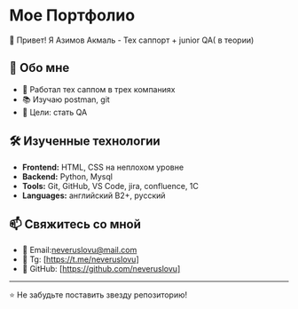 # Мое Портфолио

👋 Привет! Я Азимов Акмаль - Тех саппорт + junior QA( в теории)

## 🚀 Обо мне
- 💼 Работал тех саппом в трех компаниях 
- 📚 Изучаю postman, git 
- 🎯 Цели: стать QA

## 🛠️ Изученные технологии
- **Frontend:** HTML, CSS на неплохом уровне
- **Backend:** Python, Mysql
- **Tools:** Git, GitHub, VS Code, jira, confluence, 1C
- **Languages:** английский B2+, русский 

## 📫 Свяжитесь со мной
- 📧 Email:neveruslovu@mail.com
- 💼 Tg: [https://t.me/neveruslovu]
- 🐙 GitHub: [https://github.com/neveruslovu]

---
⭐ Не забудьте поставить звезду репозиторию!
